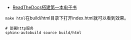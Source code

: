 - [ReadTheDocs搭建第一本电子书](https://zhuanlan.zhihu.com/p/388640347)


`make html`在build/html目录下打开index.html就可以看到效果。  


```shell
# 部署http服务
sphinx-autobuild source build/html
```
